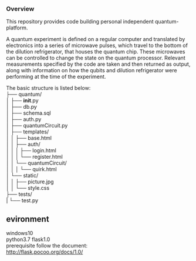 ### Overview

This repository provides code building personal independent quantum-platform.<br>

A quantum experiment is defined on a regular computer and translated by electronics into a series of microwave pulses, which travel to the bottom of the dilution refrigerator, that houses the quantum chip. These microwaves can be controlled to change the state on the quantum processor. Relevant measurements specified by the code are taken and then returned as output, along with information on how the qubits and dilution refrigerator were performing at the time of the experiment.



The basic structure is listed below:<br>
├── quantum/<br>
│   ├── __init__.py<br>
│   ├── db.py<br>
│   ├── schema.sql<br>
│   ├── auth.py<br>
│   ├── quantumCircuit.py<br>
│   ├── templates/<br>
│   │   ├── base.html<br>
│   │   ├── auth/<br>
│   │   │   ├── login.html<br>
│   │   │   └── register.html<br>
│   │   └── quantumCircuit/<br>
│   │   │   └── quirk.html<br>
│   └── static/<br>
│   │   ├── picture.jpg<br>
│   │   └── style.css<br>
├── tests/<br>
|   └── test.py<br>

## evironment

windows10<br>
python3.7 flask1.0 <br>
prerequisite follow the document: <br>
http://flask.pocoo.org/docs/1.0/<br>
